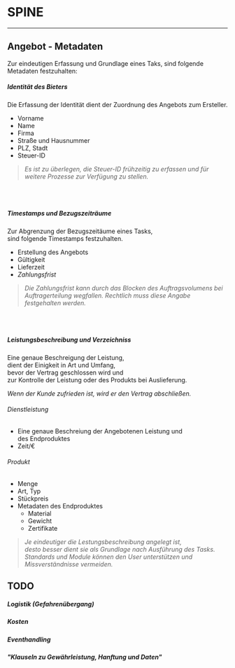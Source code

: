 

# SPINE
___
## Angebot - Metadaten

Zur eindeutigen Erfassung und Grundlage eines Taks,
sind folgende Metadaten festzuhalten:

##### Identität des Bieters

Die Erfassung der Identität dient der Zuordnung des Angebots
zum Ersteller.

- Vorname
- Name
- Firma
- Straße und Hausnummer
- PLZ, Stadt
- Steuer-ID


> *Es ist zu überlegen, die Steuer-ID frühzeitig zu erfassen und
für weitere Prozesse zur Verfügung zu stellen.*

<br>
<br>


##### Timestamps und Bezugszeiträume

Zur Abgrenzung der Bezugszeitäume eines Tasks,  
sind folgende Timestamps festzuhalten.  

- Erstellung des Angebots
- Gültigkeit
- Lieferzeit
- *Zahlungsfrist*

> *Die Zahlungsfrist kann durch das Blocken des Auftragsvolumens bei Auftragerteilung wegfallen. Rechtlich muss diese Angabe festgehalten werden.*

<br>
<br>

##### Leistungsbeschreibung und Verzeichniss

Eine genaue Beschreigung der Leistung,  
dient der Einigkeit in Art und Umfang,  
bevor der Vertrag geschlossen wird und  
zur Kontrolle der Leistung oder
des Produkts bei Auslieferung.

*Wenn der Kunde zufrieden ist, wird er den Vertrag abschließen.*

###### Dienstleistung
- Eine genaue Beschreiung der Angebotenen Leistung und  
des Endproduktes
- Zeit/€

###### Produkt
- Menge
- Art, Typ
- Stückpreis
- Metadaten des Endproduktes
  - Material
  - Gewicht
  - Zertifikate


> *Je eindeutiger die Lestungsbeschreibung angelegt ist,  
desto besser dient sie als Grundlage nach Ausführung des Tasks.  
Standards und Module können den User unterstützen und  
Missverständnisse vermeiden.*

## **TODO**
##### Logistik (Gefahrenübergang)
##### Kosten
##### Eventhandling
##### "Klauseln zu Gewährleistung, Hanftung und Daten"
